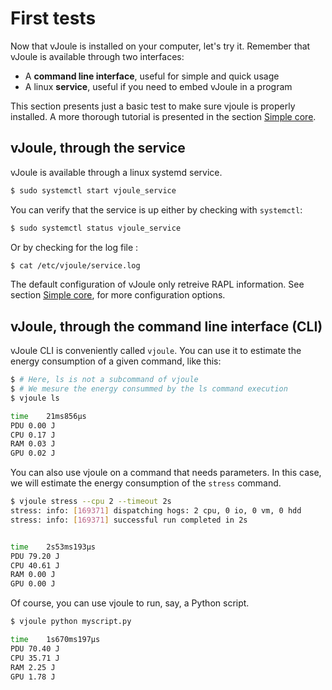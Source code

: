 # First tests

Now that vJoule is installed on your computer, let's try it. Remember that vJoule is available through two interfaces:

- A **command line interface**, useful for simple and quick usage
- A linux **service**, useful if you need to embed vJoule in a program

This section presents just a basic test to make sure vjoule is
properly installed. A more thorough tutorial is presented in the
section [Simple core](./user_guide/simple_core.html).

## vJoule, through the service

vJoule is available through a linux systemd service.

```bash
$ sudo systemctl start vjoule_service
```

You can verify that the service is up either by checking with `systemctl`:

```bash
$ sudo systemctl status vjoule_service
```

Or by checking for the log file : 

```bash
$ cat /etc/vjoule/service.log
```

The default configuration of vJoule only retreive RAPL information. See section
[Simple core](./user_guide/simple_core.html), for more configuration options.

## vJoule, through the command line interface (CLI)

vJoule CLI is conveniently called `vjoule`. You can use it to estimate the energy consumption of a given command, like this: 

```bash
$ # Here, ls is not a subcommand of vjoule
$ # We mesure the energy consummed by the ls command execution
$ vjoule ls

time	21ms856µs
PDU	0.00 J
CPU	0.17 J
RAM	0.03 J
GPU	0.02 J
```

You can also use vjoule on a command that needs parameters. In this case, we will estimate the energy consumption of the `stress` command.

```bash
$ vjoule stress --cpu 2 --timeout 2s
stress: info: [169371] dispatching hogs: 2 cpu, 0 io, 0 vm, 0 hdd
stress: info: [169371] successful run completed in 2s


time	2s53ms193µs
PDU	79.20 J
CPU	40.61 J
RAM	0.00 J
GPU	0.00 J
```

Of course, you can use vjoule to run, say, a Python script.

```bash
$ vjoule python myscript.py

time	1s670ms197µs
PDU	70.40 J
CPU	35.71 J
RAM	2.25 J
GPU	1.78 J
```
